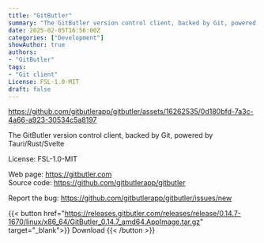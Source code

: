 ```yaml
---
title: "GitButler"
summary: "The GitButler version control client, backed by Git, powered by Tauri/Rust/Svelte."
date: 2025-02-05T16:56:00Z
categories: ["Development"]
showAuthor: true
authors:
- "GitButler"
tags: 
- "Git client"
License: FSL-1.0-MIT
draft: false
---
```


https://github.com/gitbutlerapp/gitbutler/assets/16262535/0d180bfd-7a3c-4a66-a923-30534c5a8197

The GitButler version control client, backed by Git, powered by Tauri/Rust/Svelte

License: FSL-1.0-MIT

Web page: <https://gitbutler.com>  
Source code: <https://github.com/gitbutlerapp/gitbutler>

Report the bug: <https://github.com/gitbutlerapp/gitbutler/issues/new>  

{{< button href="https://releases.gitbutler.com/releases/release/0.14.7-1670/linux/x86_64/GitButler_0.14.7_amd64.AppImage.tar.gz" target="_blank">}}
Download
{{< /button >}}
